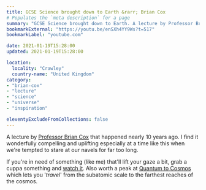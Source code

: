 ```yaml
---
title: GCSE Science brought down to Earth &rarr; Brian Cox
# Populates the `meta description` for a page
summary: "GCSE Science brought down to Earth. A lecture by Professor Brian Cox."
bookmarkExternal: "https://youtu.be/enSXh4YY9Ws?t=517"
bookmarkLabel: "youtube.com"

date: 2021-01-19T15:28:00
updated: 2021-01-19T15:28:00

location:
  locality: "Crawley"
  country-name: "United Kingdom"
category:
- "brian-cox"
- "lecture"
- "science"
- "universe"
- "inspiration"

eleventyExcludeFromCollections: false
---
```


A lecture by [Professor Brian Cox](https://twitter.com/profbriancox) that happened nearly 10 years ago. I find it wonderfully compelling and uplifting especially at a time like this when we're tempted to stare at our navels for far too long.

If you're in need of something (like me) that'll lift your gaze a bit, grab a cuppa something and [watch it](https://youtu.be/enSXh4YY9Ws?t=517). Also worth a peak at [Quantum to Cosmos](https://quantumtocosmos.ca/) which lets you '*travel*' from the subatomic scale to the farthest reaches of the cosmos.





